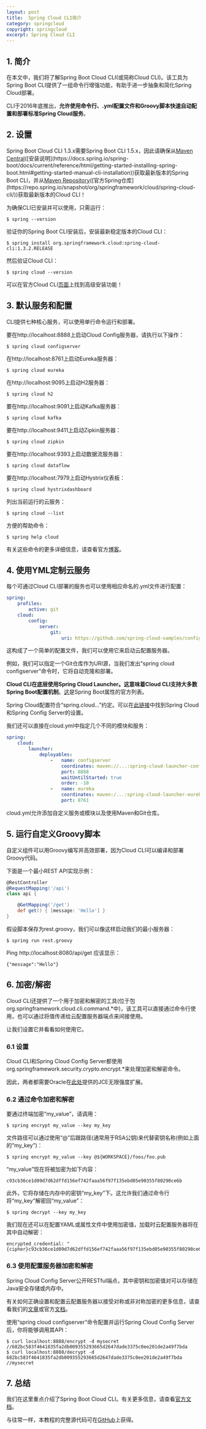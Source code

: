 ```yaml
---
layout: post
title:  Spring Cloud CLI简介
category: springcloud
copyright: springcloud
excerpt: Spring Cloud CLI
---
```


## 1. 简介

在本文中，我们将了解Spring Boot Cloud CLI(或简称Cloud CLI)。该工具为Spring Boot CLI提供了一组命令行增强功能，有助于进一步抽象和简化Spring Cloud部署。

CLI于2016年底推出，**允许使用命令行、.yml配置文件和Groovy脚本快速自动配置和部署标准Spring Cloud服务**。

## 2. 设置

Spring Boot Cloud CLI 1.3.x需要Spring Boot CLI 1.5.x，因此请确保从[Maven Central](https://search.maven.org/classic/#search|ga|1|a%3A"spring-boot-cli")([安装说明](https://docs.spring.io/spring-boot/docs/current/reference/html/getting-started-installing-spring-boot.html#getting-started-manual-cli-installation))获取最新版本的Spring Boot CLI，并从[Maven Repository](https://search.maven.org/classic/#search|ga|1|a%3A"spring-cloud-cli")([官方Spring仓库](https://repo.spring.io/snapshot/org/springframework/cloud/spring-cloud-cli/))获取最新版本的Cloud CLI！

为确保CLI已安装并可以使用，只需运行：

```shell
$ spring --version
```

验证你的Spring Boot CLI安装后，安装最新稳定版本的Cloud CLI：

```shell
$ spring install org.springframework.cloud:spring-cloud-cli:1.3.2.RELEASE
```

然后验证Cloud CLI：

```shell
$ spring cloud --version
```

可以在官方Cloud CLI[页面](https://cloud.spring.io/spring-cloud-cli/)上找到高级安装功能！

## 3. 默认服务和配置

CLI提供七种核心服务，可以使用单行命令运行和部署。

要在http://localhost:8888上启动Cloud Config服务器，请执行以下操作：

```shell
$ spring cloud configserver
```

在http://localhost:8761上启动Eureka服务器：

```shell
$ spring cloud eureka
```

在http://localhost:9095上启动H2服务器：

```shell
$ spring cloud h2
```

要在http://localhost:9091上启动Kafka服务器：

```shell
$ spring cloud kafka
```

要在http://localhost:9411上启动Zipkin服务器：

```shell
$ spring cloud zipkin
```

要在http://localhost:9393上启动数据流服务器：

```shell
$ spring cloud dataflow
```

要在http://localhost:7979上启动Hystrix仪表板：

```shell
$ spring cloud hystrixdashboard
```

列出当前运行的云服务：

```shell
$ spring cloud --list
```

方便的帮助命令：

```shell
$ spring help cloud
```

有关这些命令的更多详细信息，请查看官方[博客](https://spring.io/blog/2016/11/02/introducing-the-spring-cloud-cli-launcher)。

## 4. 使用YML定制云服务

每个可通过Cloud CLI部署的服务也可以使用相应命名的.yml文件进行配置：

```yaml
spring:
    profiles:
        active: git
    cloud:
        config:
            server:
                git:
                    uri: https://github.com/spring-cloud-samples/config-repo
```

这构成了一个简单的配置文件，我们可以使用它来启动云配置服务器。

例如，我们可以指定一个Git仓库作为URI源，当我们发出“spring cloud configserver”命令时，它将自动克隆和部署。

**Cloud CLI在底层使用Spring Cloud Launcher。这意味着Cloud CLI支持大多数Spring Boot配置机制**。[这](https://docs.spring.io/spring-boot/docs/current/reference/html/appendix-application-properties.html)是Spring Boot属性的官方列表。

Spring Cloud配置符合“spring.cloud...”约定。可以在[此链接](https://cloud.spring.io/spring-cloud-static/spring-cloud-config/1.3.3.RELEASE/single/spring-cloud-config.html#_environment_repository)中找到Spring Cloud和Spring Config Server的设置。

我们还可以直接在cloud.yml中指定几个不同的模块和服务：

```yaml
spring:
    cloud:
        launcher:
            deployables:
                -   name: configserver
                    coordinates: maven://...:spring-cloud-launcher-configserver:1.3.2.RELEASE
                    port: 8888
                    waitUntilStarted: true
                    order: -10
                -   name: eureka
                    coordinates: maven:/...:spring-cloud-launcher-eureka:1.3.2.RELEASE
                    port: 8761
```

cloud.yml允许添加自定义服务或模块以及使用Maven和Git仓库。

## 5. 运行自定义Groovy脚本

自定义组件可以用Groovy编写并高效部署，因为Cloud CLI可以编译和部署Groovy代码。

下面是一个最小REST API实现示例：

```groovy
@RestController
@RequestMapping('/api')
class api {

    @GetMapping('/get')
    def get() { [message: 'Hello'] }
}
```

假设脚本保存为rest.groovy，我们可以像这样启动我们的最小服务器：

```shell
$ spring run rest.groovy
```

Ping http://localhost:8080/api/get 应该显示：

```shell
{"message":"Hello"}
```

## 6. 加密/解密

Cloud CLI还提供了一个用于加密和解密的工具(位于包org.springframework.cloud.cli.command.*中)，该工具可以直接通过命令行使用，也可以通过将值传递给云配置服务器端点来间接使用。

让我们设置它并看看如何使用它。

### 6.1 设置

Cloud CLI和Spring Cloud Config Server都使用org.springframework.security.crypto.encrypt.*来处理加密和解密命令。

因此，两者都需要Oracle在[此处](http://www.oracle.com/technetwork/java/javase/downloads/jce8-download-2133166.html)提供的JCE无限强度扩展。

### 6.2 通过命令加密和解密

要通过终端加密“my_value”，请调用：

```shell
$ spring encrypt my_value --key my_key
```

文件路径可以通过使用“@”后跟路径(通常用于RSA公钥)来代替密钥名称(例如上面的“my_key”)：

```shell
$ spring encrypt my_value --key @${WORKSPACE}/foos/foo.pub
```

“my_value”现在将被加密为如下内容：

```shell
c93cb36ce1d09d7d62dffd156ef742faaa56f97f135ebd05e90355f80290ce6b
```

此外，它将存储在内存中的密钥“my_key”下。这允许我们通过命令行将“my_key”解密回“my_value”：

```shell
$ spring decrypt --key my_key
```

我们现在还可以在配置YAML或属性文件中使用加密值，加载时云配置服务器将在其中自动解密：

```shell
encrypted_credential: "{cipher}c93cb36ce1d09d7d62dffd156ef742faaa56f97f135ebd05e90355f80290ce6b"
```

### 6.3 使用配置服务器加密和解密

Spring Cloud Config Server公开RESTful端点，其中密钥和加密值对可以存储在Java安全存储或内存中。

有关如何正确设置和配置云配置服务器以接受对称或非对称加密的更多信息，请查看我们的[文章](https://www.baeldung.com/spring-cloud-configuration)或官方[文档](https://cloud.spring.io/spring-cloud-static/spring-cloud-config/1.3.3.RELEASE/single/spring-cloud-config.html#_encryption_and_decryption)。

使用“spring cloud configserver”命令配置并运行Spring Cloud Config Server后，你将能够调用其API：

```shell
$ curl localhost:8888/encrypt -d mysecret
//682bc583f4641835fa2db009355293665d2647dade3375c0ee201de2a49f7bda
$ curl localhost:8888/decrypt -d 682bc583f4641835fa2db009355293665d2647dade3375c0ee201de2a49f7bda
//mysecret
```

## 7. 总结

我们在这里重点介绍了Spring Boot Cloud CLI。有关更多信息，请查看[官方文档](https://cloud.spring.io/spring-cloud-static/spring-cloud-cli/1.3.2.RELEASE/)。

与往常一样，本教程的完整源代码可在[GitHub](https://github.com/tuyucheng7/taketoday-tutorial4j/tree/master/spring-cloud-modules/spring-cloud-cli)上获得。